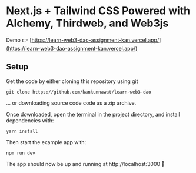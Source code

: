 # Next.js + Tailwind CSS Powered with Alchemy, Thirdweb, and Web3js
Demo 👉 [https://learn-web3-dao-assignment-kan.vercel.app/](https://learn-web3-dao-assignment-kan.vercel.app/)


## Setup
Get the code by either cloning this repository using git

```
git clone https://github.com/kankunnawat/learn-web3-dao
```
... or downloading source code code as a zip archive.

Once downloaded, open the terminal in the project directory, and install dependencies with:

```
yarn install
```

Then start the example app with:

```
npm run dev
```

The app should now be up and running at http://localhost:3000 🚀
